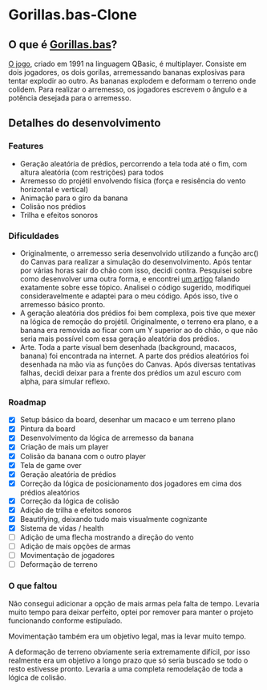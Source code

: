 # Gorillas.bas-Clone

## O que é [Gorillas.bas](https://en.wikipedia.org/wiki/Gorillas_(video_game))?
[O jogo](https://www.youtube.com/watch?v=ncykt-YJO1M), criado em 1991 na linguagem QBasic, é multiplayer. Consiste em dois jogadores, os dois gorilas, arremessando bananas explosivas para tentar explodir ao outro. As bananas explodem e deformam o terreno onde colidem. Para realizar o arremesso, os jogadores escrevem o ângulo e a potência desejada para o arremesso.

## Detalhes do desenvolvimento
### Features
- Geração aleatória de prédios, percorrendo a tela toda até o fim, com altura aleatória (com restrições) para todos
- Arremesso do projétil envolvendo física (força e resisência do vento horizontal e vertical)
- Animação para o giro da banana
- Colisão nos prédios
- Trilha e efeitos sonoros
### Dificuldades
- Originalmente, o arremesso seria desenvolvido utilizando a função arc() do Canvas para realizar a simulação do desenvolvimento. Após tentar por várias horas sair do chão com isso, decidi contra. Pesquisei sobre como desenvolver uma outra forma, e encontrei [um artigo](https://medium.com/@ryaboug/2d-projectile-motion-using-canvas-and-js-41f77e971a07) falando exatamente sobre esse tópico. Analisei o código sugerido, modifiquei consideravelmente e adaptei para o meu código. Após isso, tive o arremesso básico pronto.
- A geração aleatória dos prédios foi bem complexa, pois tive que mexer na lógica de remoção do projétil. Originalmente, o terreno era plano, e a banana era removida ao ficar com um Y superior ao do chão, o que não seria mais possível com essa geração aleatória dos prédios.
- Arte. Toda a parte visual bem desenhada (background, macacos, banana) foi encontrada na internet. A parte dos prédios aleatórios foi desenhada na mão via as funções do Canvas. Após diversas tentativas falhas, decidi deixar para a frente dos prédios um azul escuro com alpha, para simular reflexo.
### Roadmap
- [x] Setup básico da board, desenhar um macaco e um terreno plano
- [x] Pintura da board
- [x] Desenvolvimento da lógica de arremesso da banana
- [x] Criação de mais um player
- [x] Colisão da banana com o outro player
- [x] Tela de game over
- [x] Geração aleatória de prédios
- [x] Correção da lógica de posicionamento dos jogadores em cima dos prédios aleatórios
- [x] Correção da lógica de colisão
- [x] Adição de trilha e efeitos sonoros
- [x] Beautifying, deixando tudo mais visualmente cognizante
- [x] Sistema de vidas / health
- [ ] Adição de uma flecha mostrando a direção do vento
- [ ] Adição de mais opções de armas
- [ ] Movimentação de jogadores
- [ ] Deformação de terreno

### O que faltou
Não consegui adicionar a opção de mais armas pela falta de tempo. Levaria muito tempo para deixar perfeito, optei por remover para manter o projeto funcionando conforme estipulado.

Movimentação também era um objetivo legal, mas ia levar muito tempo.

A deformação de terreno obviamente seria extremamente difícil, por isso realmente era um objetivo a longo prazo que só seria buscado se todo o resto estivesse pronto. Levaria a uma completa remodelação de toda a lógica de colisão.
